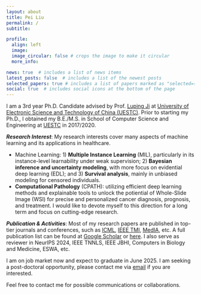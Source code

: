 ```yaml
---
layout: about
title: Pei Liu
permalink: /
subtitle: 

profile:
  align: left
  image: 
  image_circular: false # crops the image to make it circular
  more_info: 

news: true  # includes a list of news items
latest_posts: false  # includes a list of the newest posts
selected_papers: true # includes a list of papers marked as "selected={true}"
social: true  # includes social icons at the bottom of the page
---
```


I am a 3rd year Ph.D. Candidate advised by Prof. [Luping Ji](https://faculty.uestc.edu.cn/jiluping/zh_CN/index.htm) at [University of Electronic Science and Technology of China (UESTC)](https://en.uestc.edu.cn/). Prior to starting my Ph.D., I obtained my B.E./M.S. in School of Computer Science and Engineering at [UESTC](https://en.uestc.edu.cn/) in 2017/2020. 

***Research Interest***: My research interests cover many aspects of machine learning and its applications in healthcare.
- Machine Learning: 1) **Multiple Instance Learning** (MIL), particularly in its instance-level learnability under weak supervision; 2) **Bayesian inference and uncertainty modeling**, with more focus on evidential deep learning (EDL); and 3) **Survival analysis**, mainly in unbiased modeling for censored individuals.
- **Computational Pathology** (CPATH): utilizing efficient deep learning methods and explainable tools to unlock the potiential of Whole-Slide Image (WSI) for precise and personalized cancer diagnosis, prognosis, and treatment. I would like to devote myself to this direction for a long term and focus on cutting-edge research. 

***Publication & Activities***: Most of my research papers are published in top-tier journals and conferences, such as [ICML](https://openreview.net/group?id=ICML.cc), [IEEE TMI](https://ieeexplore.ieee.org/xpl/RecentIssue.jsp?punumber=42), [MedIA](https://www.sciencedirect.com/journal/medical-image-analysis), etc. A full publication list can be found at [Google Scholar](https://scholar.google.com/citations?user=FNghdtEAAAAJ) or [here](https://liupei101.github.io/publications/). I also serve as reviewer in NeurlPS 2024, IEEE TNNLS, IEEE JBHI, Computers in Biology and Medicine, ESWA, etc. 

I am on job market now and expect to graduate in June 2025. I am seeking a post-doctoral opportunity, please contact me via [email](mailto:yuukilp@163.com) if you are interested. 

Feel free to contact me for possible communications or collaborations.